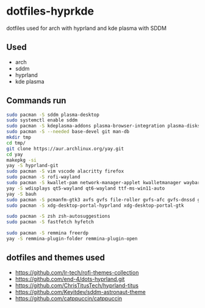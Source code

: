 # dotfiles-hyprkde
dotfiles used for arch with hyprland and kde plasma with SDDM

## Used
- arch
- sddm
- hyprland
- kde plasma

## Commands run
```bash
sudo pacman -S sddm plasma-desktop 
sudo systemctl enable sddm
sudo pacman -S kdeplasma-addons plasma-browser-integration plasma-disks bluedevil kde-cli-tools kde-gtk-config kpipewire plasma-nm plasma-pa plasma-vault powerdevil kscreen
sudo pacman -S --needed base-devel git man-db
mkdir tmp
cd tmp/
git clone https://aur.archlinux.org/yay.git
cd yay
makepkg -si
yay -S hyprland-git
sudo pacman -S vim vscode alacritty firefox
sudo pacman -S rofi-wayland
sudo pacman -S kwallet-pam network-manager-applet kwalletmanager waybar qt6ct qt6-svg qt6-virtualkeyboard qt6-multimedia-ffmpeg hyprlock breeze-gtk nwg-look rofi-calc rofimoji rofi-rbw qt5-graphicaleffects flatpak python-beautifulsoup4 ttf-recursive-nerd jq
yay -S wdisplays qt5-wayland qt6-wayland ttf-ms-win11-auto
yay -S bauh
sudo pacman -S pcmanfm-gtk3 avfs gvfs file-roller gvfs-afc gvfs-dnssd gvfs-goa gvfs-google gvfs-gphoto2 gvfs-mtp gvfs-nfs gvfs-onedrive gvfs-smb gvfs-wsdd
sudo pacman -S xdg-desktop-portal-hyprland xdg-desktop-portal-gtk

sudo pacman -S zsh zsh-autosuggestions
sudo pacman -S fastfetch hyfetch

sudo pacman -S remmina freerdp
yay -S remmina-plugin-folder remmina-plugin-open
```

## dotfiles and themes used
- https://github.com/lr-tech/rofi-themes-collection
- https://github.com/end-4/dots-hyprland.git
- https://github.com/ChrisTitusTech/hyprland-titus
- https://github.com/Keyitdev/sddm-astronaut-theme
- https://github.com/catppuccin/catppuccin
